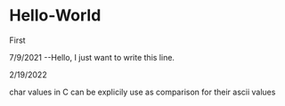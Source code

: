 # Hello-World
First


7/9/2021
--Hello, I just want to write this line.

2/19/2022
<p>char values in C can be explicily use as comparison for their ascii values<p>

